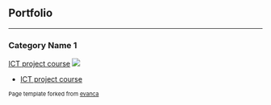 ## Portfolio

---

### Category Name 1 

[ICT project course](/sample_page)
<img src="images/dummy_thumbnail.jpg?raw=true"/>


- [ICT project course](http://example.com/)


<p style="font-size:11px">Page template forked from <a href="https://github.com/evanca/quick-portfolio">evanca</a></p>
<!-- Remove above link if you don't want to attibute -->
